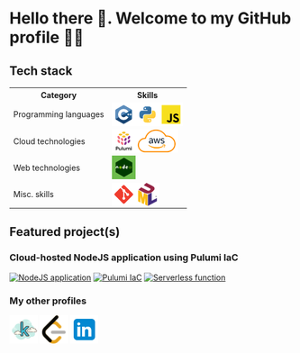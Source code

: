 # Hello there 👋. Welcome to my GitHub profile 🧑‍💻

## Tech stack

<table>
<tr>
    <th>Category</th>
    <th>Skills</th>
</tr>
<tr>
    <td>Programming languages</td>
    <td>
        <img src="./assets/tech-stack/c++.svg" align="left" alt="git" height='42px'/>
        <img src="./assets/tech-stack/python.svg" align="left" alt="git" height='42px'/>  
        <img src="./assets/tech-stack/javascript.svg" align="left" alt="git" height='42px'/>  
    </td>
</tr>
<tr>
    <td>Cloud technologies</td>
    <td>
        <img src="./assets/tech-stack/pulumi-logo.png" align="left" alt="git" height='42px'/>
        <img src="./assets/tech-stack/aws-logo.png" align="left" alt="git" height='42px'/>
    </td>
</tr>
<tr>
    <td>Web technologies</td>
    <td>
        <img src="./assets/tech-stack/nodejs-logo.png" align="left" alt="git" height='42px'/> 
    </td>
</tr>
<tr>
    <td>Misc. skills</td>
    <td>
        <img src="./assets/tech-stack/git-scm.svg" align="left" alt="git" height='42px'/> 
        <img src="./assets/tech-stack/uml-logo.svg" align="left" alt="git" height='42px'/> 
    </td>
</tr>
</table>

## Featured project(s)

### Cloud-hosted NodeJS application using Pulumi IaC

[![NodeJS application](https://github-readme-stats.vercel.app/api/pin/?username=detective-sokka&repo=webapp)](https://github.com/detective-sokka/webapp.git)
[![Pulumi IaC](https://github-readme-stats.vercel.app/api/pin/?username=detective-sokka&repo=iac-pulumi)](https://github.com/detective-sokka/iac-pulumi.git)
[![Serverless function](https://github-readme-stats.vercel.app/api/pin/?username=detective-sokka&repo=serverless)](https://github.com/detective-sokka/serverless.git)

### My other profiles

<div>
<a href="https://www.kaggle.com/strawhatsai"><img src="./assets/tech-stack/kaggle.png" width=50/></a>
<a href="https://leetcode.com/strawhatsai/"><img src="./assets/tech-stack/leetcode.svg" width=50/></a>
<a href="https://www.linkedin.com/in/dutt-sai/"><img src="./assets/tech-stack/linkedin.svg" width=50/></a>
</div>
